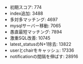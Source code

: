 - 初期スコア: 774
- index追加: 3488
- 多対多マッチング: 4697
- mysqlサーバー移動: 7065
- 愚直最短マッチング: 7894
- 激重SQL改善: 10745
- latest_statusのN+1除去: 13822
- userとchairをキャッシュ: 17336
- notificationの間隔を伸ばす: 28916
